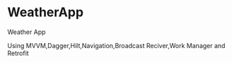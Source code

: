# WeatherApp
Weather App 

Using MVVM,Dagger,Hilt,Navigation,Broadcast Reciver,Work Manager and Retrofit
